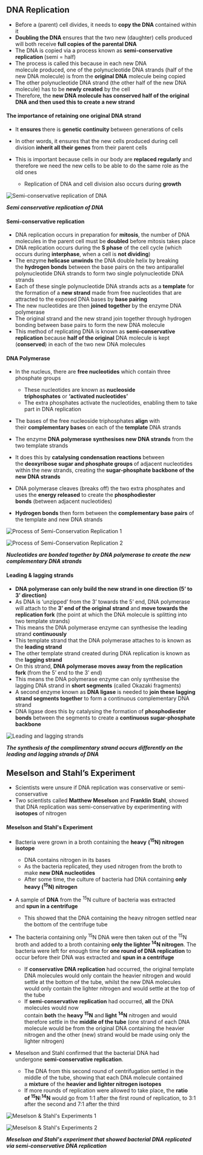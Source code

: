 DNA Replication
---------------

* Before a (parent) cell divides, it needs to <b>copy the DNA </b>contained within it
* <b>Doubling the DNA </b>ensures that the two new (daughter) cells produced will both receive <b>full copies of the parental DNA</b>
* The DNA is copied via a process known as <b>semi-conservative replication </b>(semi = half)
* The process is called this because in each new DNA molecule produced, one of the polynucleotide DNA strands (half of the new DNA molecule) is from the <b>original DNA</b> molecule being copied
* The other polynucleotide DNA strand (the other half of the new DNA molecule) has to be <b>newly created</b> by the cell
* Therefore, the <b>new DNA molecule has conserved half of the original DNA and then used this to create a new strand</b>

#### The importance of retaining one original DNA strand

* It <b>ensures </b>there is <b>genetic continuity </b>between generations of cells
* In other words, it ensures that the new cells produced during cell division <b>inherit all their genes</b> from their parent cells
* This is important because cells in our body are <b>replaced regularly</b> and therefore we need the new cells to be able to do the same role as the old ones

  + Replication of DNA and cell division also occurs during <b>growth</b>

![Semi-conservative replication of DNA](Semi-conservative-replication-of-DNA.png)

<i><b>Semi conservative replication of DNA</b></i>

#### Semi-conservative replication

* DNA replication occurs in preparation for <b>mitosis</b>, the number of DNA molecules in the parent cell must be <b>doubled</b> before mitosis takes place
* DNA replication occurs during the <b>S phase</b> of the cell cycle (which occurs during <b>interphase</b>, when a cell is <b>not dividing</b>)
* The enzyme <b>helicase</b> <b>unwinds</b> the DNA double helix by breaking the <b>hydrogen bonds</b> between the base pairs on the two antiparallel polynucleotide DNA strands to form two single polynucleotide DNA strands
* Each of these single polynucleotide DNA strands acts as a <b>template</b> for the formation of a <b>new strand</b> made from free nucleotides that are attracted to the exposed DNA bases by <b>base pairing</b>
* The new nucleotides are then <b>joined together </b>by the enzyme<b> </b>DNA polymerase
* The original strand and the new strand join together through hydrogen bonding between base pairs to form the new DNA molecule
* This method of replicating DNA is known as <b>semi-conservative replication</b> because <b>half of the original</b> DNA molecule is kept (<b>conserved</b>) in each of the two new DNA molecules

#### DNA Polymerase

* In the nucleus, there are <b>free nucleotides</b> which contain three phosphate groups

  + These nucleotides are known as <b>nucleoside triphosphates</b> or <b>‘activated nucleotides’</b>
  + The extra phosphates activate the nucleotides, enabling them to take part in DNA replication
* The bases of the free nucleoside triphosphates <b>align</b> with their <b>complementary bases</b> on each of the <b>template</b> DNA strands
* The enzyme <b>DNA polymerase</b> <b>synthesises new DNA strands</b> from the two template strands
* It does this by <b>catalysing condensation reactions </b>between the <b>deoxyribose sugar and phosphate groups </b>of adjacent nucleotides within the new strands, creating the<b> sugar-phosphate backbone of the new DNA strands</b>
* DNA polymerase cleaves (breaks off) the two extra phosphates and uses the <b>energy released</b> to create the <b>phosphodiester bonds</b> (between adjacent nucleotides)
* <b>Hydrogen bonds</b> then form between the <b>complementary base pairs</b> of the template and new DNA strands

![Process of Semi-Conservation Replication 1](Process-of-Semi-Conservation-Replication-1.png)

![Process of Semi-Conservation Replication 2](Process-of-Semi-Conservation-Replication-2.png)

<i><b>Nucleotides are bonded together by DNA polymerase to create the new complementary DNA strands</b></i>

#### Leading & lagging strands

* <b>DNA polymerase</b> <b>can only build the new strand in one direction (5’ to 3’ direction)</b>
* As DNA is ‘unzipped’ from the 3’ towards the 5’ end, DNA polymerase will attach to the <b>3’ end of the original strand</b> and <b>move towards the replication fork</b> (the point at which the DNA molecule is splitting into two template strands)
* This means the DNA polymerase enzyme can synthesise the leading strand <b>continuously</b>
* This template strand that the DNA polymerase attaches to is known as the <b>leading strand</b>
* The other template strand created during DNA replication is known as the <b>lagging strand</b>
* On this strand, <b>DNA polymerase moves away from the replication fork </b>(from the 5’ end to the 3’ end)
* This means the DNA polymerase enzyme can only synthesise the lagging DNA strand in <b>short segments</b> (called Okazaki fragments)
* A second enzyme known as <b>DNA ligase</b> is needed to <b>join these lagging strand segments together</b> to form a continuous complementary DNA strand
* DNA ligase does this by catalysing the formation of <b>phosphodiester bonds</b> between the segments to create a <b>continuous sugar-phosphate backbone</b>

![Leading and lagging strands](Leading-and-lagging-strands.png)

<i><b>The synthesis of the complimentary strand occurs differently on the leading and lagging strands of DNA</b></i>

Meselson and Stahl’s Experiment
-------------------------------

* Scientists were unsure if DNA replication was conservative or semi-conservative
* Two scientists called <b>Matthew Meselson</b> and <b>Franklin Stahl</b>, showed that DNA replication was semi-conservative by experimenting with <b>isotopes</b> of nitrogen

#### Meselson and Stahl's Experiment

* Bacteria were grown in a broth containing the <b>heavy</b> <b>(</b><sup><b>15</b></sup><b>N) nitrogen isotope</b>

  + DNA contains nitrogen in its bases
  + As the bacteria replicated, they used nitrogen from the broth to make <b>new DNA nucleotides</b>
  + After some time, the culture of bacteria had DNA containing <b>only heavy (</b><sup><b>15</b></sup><b>N) nitrogen</b>
* A sample of <b>DNA</b> from the <sup>15</sup>N culture of bacteria was extracted and <b>spun in a centrifuge</b>

  + This showed that the DNA containing the heavy nitrogen settled near the bottom of the centrifuge tube
* The bacteria containing only <sup>15</sup>N DNA were then taken out of the <sup>15</sup>N broth and added to a broth containing <b>only the lighter </b><sup><b>14</b></sup><b>N nitrogen</b>. The bacteria were left for enough time for <b>one round of DNA replication</b> to occur before their DNA was extracted and <b>spun in a centrifuge</b>

  + If <b>conservative DNA replication</b> had occurred, the original template DNA molecules would only contain the heavier nitrogen and would settle at the bottom of the tube, whilst the new DNA molecules would only contain the lighter nitrogen and would settle at the top of the tube
  + If <b>semi-conservative replication</b> had occurred, <b>all</b> the DNA molecules would now contain <b>both</b> the <b>heavy </b><sup><b>15</b></sup><b>N</b> and <b>light</b> <sup><b>14</b></sup><b>N</b> nitrogen and would therefore settle in the <b>middle of the tube</b> (one strand of each DNA molecule would be from the original DNA containing the heavier nitrogen and the other (new) strand would be made using only the lighter nitrogen)
* Meselson and Stahl confirmed that the bacterial DNA had undergone <b>semi-conservative replication</b>.

  + The DNA from this second round of centrifugation settled in the middle of the tube, showing that each DNA molecule contained a <b>mixture</b> of the <b>heavier and lighter nitrogen isotopes</b>
  + If more rounds of replication were allowed to take place, the <b>ratio of </b><sup><b>15</b></sup><b>N:</b><sup><b>14</b></sup><b>N </b>would go from 1:1 after the first round of replication, to 3:1 after the second and 7:1 after the third

![Meselson &amp; Stahl's Experiments 1](Meselson-Stahls-Experiments-1.png)

![Meselson &amp; Stahl's Experiments 2](Meselson-Stahls-Experiments-2.png)

<i><b>Meselson and Stahl's experiment that showed bacterial DNA replicated via semi-conservative DNA replication</b></i>